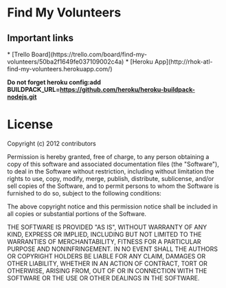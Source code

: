 Find My Volunteers
==============================================

<h2 id="important-links">Important links</h2>
* [Trello Board](https://trello.com/board/find-my-volunteers/50ba2f1649fe037109002c4a)
* [Heroku App](http://rhok-atl-find-my-volunteers.herokuapp.com/)

**Do not forget heroku config:add BUILDPACK_URL=https://github.com/heroku/heroku-buildpack-nodejs.git**

# License

Copyright (c) 2012 contributors

Permission is hereby granted, free of charge, to any person obtaining a copy of this software and associated documentation files (the "Software"), to deal in the Software without restriction, including without limitation the rights to use, copy, modify, merge, publish, distribute, sublicense, and/or sell copies of the Software, and to permit persons to whom the Software is furnished to do so, subject to the following conditions:

The above copyright notice and this permission notice shall be included in all copies or substantial portions of the Software.

THE SOFTWARE IS PROVIDED "AS IS", WITHOUT WARRANTY OF ANY KIND, EXPRESS OR IMPLIED, INCLUDING BUT NOT LIMITED TO THE WARRANTIES OF MERCHANTABILITY, FITNESS FOR A PARTICULAR PURPOSE AND NONINFRINGEMENT. IN NO EVENT SHALL THE AUTHORS OR COPYRIGHT HOLDERS BE LIABLE FOR ANY CLAIM, DAMAGES OR OTHER LIABILITY, WHETHER IN AN ACTION OF CONTRACT, TORT OR OTHERWISE, ARISING FROM, OUT OF OR IN CONNECTION WITH THE SOFTWARE OR THE USE OR OTHER DEALINGS IN THE SOFTWARE.